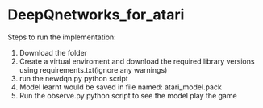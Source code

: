 # DeepQnetworks_for_atari

Steps to run the implementation:
1. Download the folder
2. Create a virtual enviroment and download the required library versions using requirements.txt(ignore any warnings)
3. run the newdqn.py python script
4. Model learnt would be saved in file named: atari_model.pack
5. Run the observe.py python script to see the model play the game
